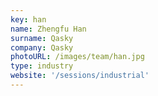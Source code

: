 ```yaml
---
key: han
name: Zhengfu Han
surname: Qasky
company: Qasky
photoURL: /images/team/han.jpg
type: industry
website: '/sessions/industrial'
---
```

